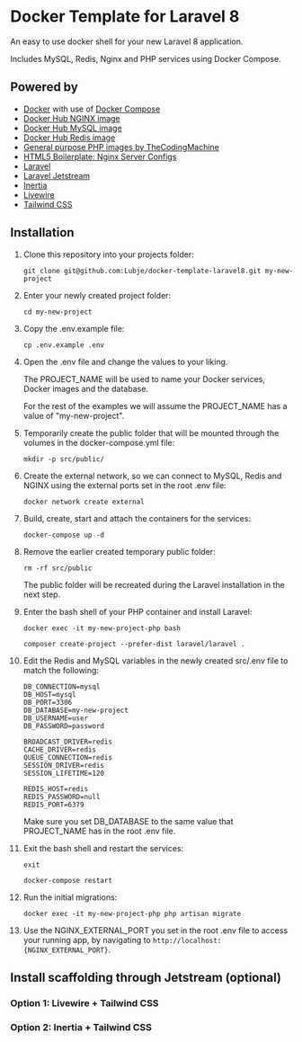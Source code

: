 # Docker Template for Laravel 8

An easy to use docker shell for your new Laravel 8 application.

Includes MySQL, Redis, Nginx and PHP services using Docker Compose.


## Powered by

- [Docker](https://www.docker.com) with use of [Docker Compose](https://docs.docker.com/compose)
- [Docker Hub NGINX image](https://hub.docker.com/_/nginx)
- [Docker Hub MySQL image](https://hub.docker.com/_/mysql)
- [Docker Hub Redis image](https://hub.docker.com/_/redis)
- [General purpose PHP images by TheCodingMachine](https://github.com/thecodingmachine/docker-images-php)
- [HTML5 Boilerplate: Nginx Server Configs](https://github.com/h5bp/server-configs-nginx)
- [Laravel](https://laravel.com)
- [Laravel Jetstream](https://jetstream.laravel.com)
- [Inertia](https://inertiajs.com)
- [Livewire](https://laravel-livewire.com)
- [Tailwind CSS](https://tailwindcss.com)


## Installation

1. Clone this repository into your projects folder:

   `git clone git@github.com:Lubje/docker-template-laravel8.git my-new-project`

1. Enter your newly created project folder:

    `cd my-new-project`

1. Copy the .env.example file:

    `cp .env.example .env`

1. Open the .env file and change the values to your liking.

    The PROJECT_NAME will be used to name your Docker services, Docker images and the database.
    
    For the rest of the examples we will assume the PROJECT_NAME has a value of "my-new-project".

1. Temporarily create the public folder that will be mounted through the volumes in the docker-compose.yml file:

    `mkdir -p src/public/`

1. Create the external network, so we can connect to MySQL, Redis and NGINX using the external ports set in the root .env file:

    `docker network create external`

1. Build, create, start and attach the containers for the services:

    `docker-compose up -d`

1. Remove the earlier created temporary public folder:

    `rm -rf src/public`
    
    The public folder will be recreated during the Laravel installation in the next step. 

1. Enter the bash shell of your PHP container and install Laravel:

    `docker exec -it my-new-project-php bash`

    `composer create-project --prefer-dist laravel/laravel .`

1. Edit the Redis and MySQL variables in the newly created src/.env file to match the following:

    ```
    DB_CONNECTION=mysql
    DB_HOST=mysql
    DB_PORT=3306
    DB_DATABASE=my-new-project
    DB_USERNAME=user
    DB_PASSWORD=password
    
    BROADCAST_DRIVER=redis
    CACHE_DRIVER=redis
    QUEUE_CONNECTION=redis
    SESSION_DRIVER=redis
    SESSION_LIFETIME=120
    
    REDIS_HOST=redis
    REDIS_PASSWORD=null
    REDIS_PORT=6379
    ```
   
   Make sure you set DB_DATABASE to the same value that PROJECT_NAME has in the root .env file.

1. Exit the bash shell and restart the services:

    `exit`

    `docker-compose restart`

1. Run the initial migrations:

    `docker exec -it my-new-project-php php artisan migrate`

1. Use the NGINX_EXTERNAL_PORT you set in the root .env file to access your running app, by navigating to `http://localhost:{NGINX_EXTERNAL_PORT}`.


## Install scaffolding through Jetstream (optional)
 
 
### Option 1: Livewire + Tailwind CSS


### Option 2: Inertia + Tailwind CSS

